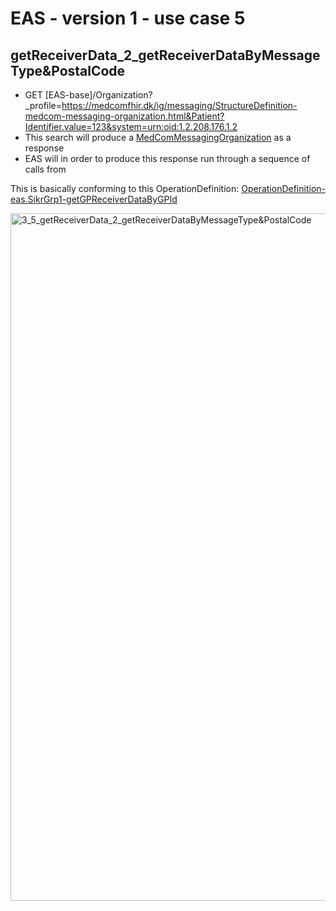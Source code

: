 # EAS - version 1 - use case 5

## getReceiverData_2_getReceiverDataByMessageType&PostalCode

- GET [EAS-base]/Organization?_profile=https://medcomfhir.dk/ig/messaging/StructureDefinition-medcom-messaging-organization.html&Patient?Identifier.value=123&system=urn:oid:1.2.208.176.1.2
- This search will produce a <a href="https://medcomfhir.dk/ig/messaging/StructureDefinition-medcom-messaging-organization.html" target="_blank">MedComMessagingOrganization</a> as a response
- EAS will in order to produce this response run through a sequence of calls from 

This is basically conforming to this OperationDefinition: <a href="OperationDefinition-eas.SikrGrp1-getGPReceiverDataByGPId.html">OperationDefinition-eas.SikrGrp1-getGPReceiverDataByGPId</a> 

<img src="./3_5_getReceiverData_2_getReceiverDataByMessageType&PostalCode.png" alt="3_5_getReceiverData_2_getReceiverDataByMessageType&PostalCode" width="1100">

